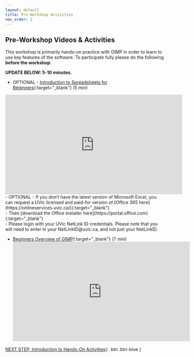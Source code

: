 ```yaml
---
layout: default
title: Pre-Workshop Activities
nav_order: 2
---
```

## Pre-Workshop Videos & Activities
This workshop is primarily hands-on practice with GIMP in order to learn to use key features of the software. To participate fully please do the following **before the workshop**:

**UPDATE BELOW: 5-10 minutes.**<br>
- OPTIONAL - [Introduction to Spreadsheets for Beginners](https://www.youtube.com/watch?v=rJbf-2XXsuY){:target="_blank"} (5 min)<br>
<iframe width="560" height="315" src="https://www.youtube.com/embed/lYzhgMZii3o" title="YouTube video player" frameborder="0" allow="accelerometer; autoplay; clipboard-write; encrypted-media; gyroscope; picture-in-picture" allowfullscreen></iframe>
- OPTIONAL - If you don’t have the latest version of Microsoft Excel, you can request a UVic licensed and paid-for version of [Office 365 here](https://onlineservices.uvic.ca/){:target="_blank"}<br>
            -  Then [download the Office installer here](https://portal.office.com){:target="_blank"}<br>
            -  Please login with your UVic NetLink ID credentials. Please note that you will need to enter in your NetLinkID@uvic.ca, and not just your NetLinkID.

-   [Beginners Overview of GIMP](https://youtu.be/_L_MMU22bAw?t=132){:target="_blank"} (7 min)
    <iframe width="560" height="315" src="https://www.youtube.com/embed/_L_MMU22bAw?t=132s" title="YouTube video player" frameborder="0" allow="accelerometer; autoplay; clipboard-write; encrypted-media; gyroscope; picture-in-picture" allowfullscreen></iframe>

[NEXT STEP: Introduction to Hands-On Activities](activities-intro.html){: .btn .btn-blue }
